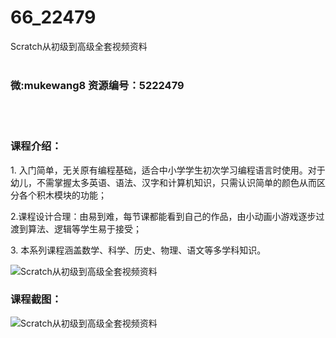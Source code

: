 # 66_22479
Scratch从初级到高级全套视频资料
<br/></br>
<h3>微:mukewang8 资源编号：5222479</h3>
<br/></br>
<h3>课程介绍：</h3>
<p>1. 入门简单，无关原有编程基础，适合中小学学生初次学习编程语言时使用。对于幼儿，不需掌握太多英语、语法、汉字和计算机知识，只需认识简单的颜色从而区分各个积木模块的功能；</p>
<p>2.课程设计合理：由易到难，每节课都能看到自己的作品，由小动画小游戏逐步过渡到算法、逻辑等学生易于接受；</p>
<p>3. 本系列课程涵盖数学、科学、历史、物理、语文等多学科知识。</p>
<p><img src="https://www.ko996.com/wp-content/uploads/img/2022/01/1-36-300x138.png" alt="Scratch从初级到高级全套视频资料"></p>
<div class="info-desc">
<h3>课程截图：</h3>
<p><img src="https://www.ko996.com/wp-content/uploads/img/2022/01/2-39.png" alt="Scratch从初级到高级全套视频资料"></p>


			
</div>
